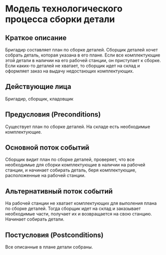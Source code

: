 # Модель технологического процесса сборки детали

## Краткое описание

Бригадир составляет план по сборке деталей. Сборщик деталей хочет собрать деталь, которая указана в его плане. Если все комплектующие этой детали в наличии на его рабочей станции, он приступает к сборке. Если каких-то деталей не хватает, то сборщик идет на склад и оформляет заказ на выдачу недостающих комплектующих.

## Действующие лица

Бригадир, сборщик, кладовщик

## Предусловия (Preconditions)

Существует план по сборке деталей. На складе есть необходимые комплектующие.

## Основной поток событий

Сборщик видит план по сборке деталей, проверяет, что все необходимые для сборки комплектующие в наличии на рабочей станции, и начинает собирать деталь, беря комплектующие, расположенные на рабочей станции.

## Альтернативный поток событий

На рабочей станции не хватает комплектующих для выполения плана по сборке деталей. Тогда сборщик идет на склад и заказывает необходимые части, получает их и возвращается на свою станцию. Начинает собирать детали.

## Постусловия (Postconditions)

Все описанные в плане детали собраны.
